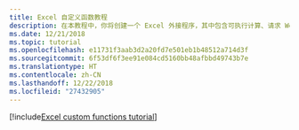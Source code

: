 ```yaml
---
title: Excel 自定义函数教程
description: 在本教程中，你将创建一个 Excel 外接程序，其中包含可执行计算、请求 Web 数据或流 Web 数据的自定义函数。
ms.date: 12/21/2018
ms.topic: tutorial
ms.openlocfilehash: e11731f3aab3d2a20fd7e501eb1b48512a714d3f
ms.sourcegitcommit: 6f53df6f3ee91e084cd5160bb48afbbd49743b7e
ms.translationtype: HT
ms.contentlocale: zh-CN
ms.lasthandoff: 12/22/2018
ms.locfileid: "27432905"
---
```

[!include[Excel custom functions tutorial](../includes/file-tutorial-excel-custom-functions.md)]